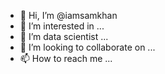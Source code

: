 - 👋 Hi, I’m @iamsamkhan
- 👀 I’m interested in ...
- 🌱 I’m data scientist  ...
- 💞️ I’m looking to collaborate on ...
- 📫 How to reach me ...

<!---
iamsamkhan/iamsamkhan is a ✨ special ✨ repository because its `README.md` (this file) appears on your GitHub profile.
You can click the Preview link to take a look at your changes.
--->
